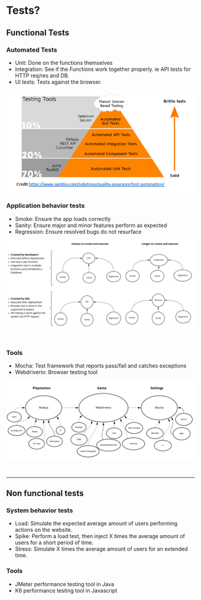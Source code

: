 # Tests?

## Functional Tests

### Automated Tests 
- Unit: Done on the functions themselves
- Integration: See if the Functions work together properly. ie API tests for HTTP req/res and DB.
- UI tests: Tests against the browser.

![alt text](../imgs/testing_pyramid.png "testing pyramid")

### Application behavior tests
- Smoke: Ensure the app loads correctly
- Sanity: Ensure major and minor features perform as expected
- Regression: Ensure resolved bugs do not resurface

![alt text](../imgs/types_of_testing.jpg "types of testing")

<br>


### Tools
- Mocha: Test framework that reports pass/fail and catches exceptions
- Webdriverio: Browser testing tool

![alt text](../imgs/game_analogy.jpg "game analogy")

<br>

---

## Non functional tests

### System behavior tests
- Load: Simulate the expected average amount of users performing actions on the website.
- Spike: Perform a load test, then inject X times the average amount of users for a short period of time.
- Stress: Simulate X times the average amount of users for an extended time.

### Tools
- JMeter performance testing tool in Java
- K6 performance testing tool in Javascript